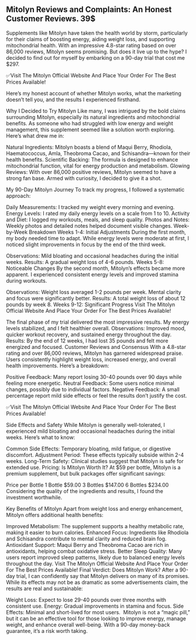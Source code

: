 ## Mitolyn Reviews and Complaints: An Honest Customer Reviews. 39$

Supplements like Mitolyn have taken the health world by storm, particularly for their claims of boosting energy, aiding weight loss, and supporting mitochondrial health. With an impressive 4.8-star rating based on over 86,000 reviews, Mitolyn seems promising.﻿ But does it live up to the hype? I decided to find out for myself by embarking on a 90-day trial that cost me $297.
 
✅Visit The Mitolyn Official Website And Place Your Order For The Best Prices Available!

Here’s my honest account of whether Mitolyn works, what the marketing doesn’t tell you, and the results I experienced firsthand.

Why I Decided to Try Mitolyn﻿
Like many, I was intrigued by the bold claims surrounding Mitolyn, especially its natural ingredients and mitochondrial benefits. As someone who had struggled with low energy and weight management, this supplement seemed like a solution worth exploring. Here’s what drew me in:

Natural Ingredients: Mit﻿olyn boasts a blend of Maqui Berry, Rhodiola, Haematococcus, Amla, Theobroma Cacao, and Schisandra—known for their health benefits.
Scientific Backing: The formula is designed to enhance mitochondrial function, vital for energy production and metabolism.
Glowing Reviews: With ov﻿er 86,000 positive reviews, Mitolyn seemed to have a strong fan base.
Armed with curiosity, I decided to give it a shot.

My 90-Day Mitolyn Journey﻿
To track my progress, I followed a systematic approach:

Daily Measurements: I tracked my weight every morning and evening.
Energy Levels: I rated my daily energy levels on a scale from 1 to 10.
Activity and Diet: I logged my workouts, meals, and sleep quality.
Photos and Notes: Weekly photos and detailed notes helped document visible changes.
Week-by-Week Breakdown
Weeks 1-4: Initial Adjustments
During the first month, my body needed time to adapt. While energy levels were moderate at first, I noticed slight improvements in focus by the end of the third week.

Observations: Mild bloating and occasional headaches during the initial weeks.
Results: A gradual weight loss of 4-6 pounds.
Weeks 5-8: Noticeable Changes
By the second month, Mitolyn’s effects became more apparent. I experienced consistent energy levels and improved stamina during workouts.

Observations: Weight loss averaged 1-2 pounds per week. Mental clarity and focus were significantly better.
Results: A total weight loss of about 12 pounds by week 8.
Weeks 9-12: Significant Progress
Visit The Mitolyn Official Website And Place Your Order For The Best Prices Available!

The final phase of my trial delivered the most impressive results. My energy levels stabilized, and I felt healthier overall.
Observations: Improved mood, quicker workout recovery, and sustained energy throughout the day.
Results: By the end of 12 weeks, I had lost 35 pounds and felt more energized and focused.
Customer Reviews and Consensus
With a 4.8-star rating and over 86,000 reviews, Mitolyn has garnered widespread praise. Users consistently highlight weight loss, increased energy, and overall health improvements. Here’s a breakdown:

Positive Feedback: Many report losing 30-40 pounds over 90 days while feeling more energetic.
Neutral Feedback: Some users notice minimal changes, possibly due to individual factors.
Negative Feedback: A small percentage report mild side effects or feel the results don’t justify the cost.
 
✅Visit The Mitolyn Official Website And Place Your Order For The Best Prices Available!
 
Side Effects and Safety
While Mitolyn is generally well-tolerated, I experienced mild bloating and occasional headaches during the initial weeks. Here’s what to know:

Common Side Effects: Temporary bloating, mild fatigue, or digestive discomfort.
Adjustment Period: These effects typically subside within 2-4 weeks.
Long-Term Safety: Clinical studies suggest that Mitolyn is safe for extended use.
Pricing: Is Mitolyn Worth It?
At $59 per bottle, Mitolyn is a premium supplement, but bulk packages offer significant savings:

Price per Bottle
1 Bottle $59.00
3 Bottles $147.00
6 Bottles $234.00
Considering the quality of the ingredients and results, I found the investment worthwhile.

Key Benefits of Mitolyn
Apart from weight loss and energy enhancement, Mitolyn offers additional health benefits:

Improved Metabolism: The supplement supports a healthy metabolic rate, making it easier to burn calories.
Enhanced Focus: Ingredients like Rhodiola and Schisandra contribute to mental clarity and reduced brain fog.
Antioxidant Support: Maqui Berry and Theobroma Cacao are rich in antioxidants, helping combat oxidative stress.
Better Sleep Quality: Many users report improved sleep patterns, likely due to balanced energy levels throughout the day.
Visit The Mitolyn Official Website And Place Your Order For The Best Prices Available!
Final Verdict: Does Mitolyn Work?
After a 90-day trial, I can confidently say that Mitolyn delivers on many of its promises. While its effects may not be as dramatic as some advertisements claim, the results are real and sustainable:

Weight Loss: Expect to lose 29-40 pounds over three months with consistent use.
Energy: Gradual improvements in stamina and focus.
Side Effects: Minimal and short-lived for most users.
 ﻿
Mitolyn is not a “magic pill,” but it can be an effective tool for those looking to improve energy, manage weight, and enhance overall well-being. With a 90-day money-back guarantee, it’s a risk worth taking.
